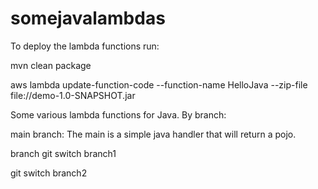 # somejavalambdas

To deploy the lambda functions run:

mvn clean package

aws lambda update-function-code --function-name HelloJava --zip-file file://demo-1.0-SNAPSHOT.jar 

Some various lambda functions for Java. By branch:

main branch: 
	The main is a simple java handler that will return a pojo.   

branch 
git switch branch1 

git switch branch2 






